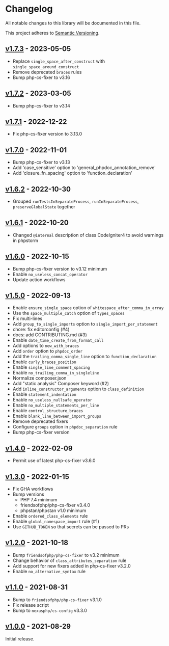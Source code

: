 # Changelog

All notable changes to this library will be documented in this file.

This project adheres to [Semantic Versioning](https://semver.org/spec/v2.0.0.html).

## [v1.7.3](https://github.com/CodeIgniter/coding-standard/compare/v1.7.2...v1.7.3) - 2023-05-05

- Replace `single_space_after_construct` with `single_space_around_construct`
- Remove deprecated `braces` rules
- Bump php-cs-fixer to v3.16

## [v1.7.2](https://github.com/CodeIgniter/coding-standard/compare/v1.7.1...v1.7.2) - 2023-03-05

- Bump php-cs-fixer to v3.14

## [v1.7.1](https://github.com/CodeIgniter/coding-standard/compare/v1.7.0...v1.7.1) - 2022-12-22

- Fix php-cs-fixer version to 3.13.0

## [v1.7.0](https://github.com/CodeIgniter/coding-standard/compare/v1.6.2...v1.7.0) - 2022-11-01

- Bump php-cs-fixer to v3.13
- Add 'case_sensitive' option to 'general_phpdoc_annotation_remove'
- Add 'closure_fn_spacing' option to 'function_declaration'

## [v1.6.2](https://github.com/CodeIgniter/coding-standard/compare/v1.6.1...v1.6.2) - 2022-10-30

- Grouped `runTestsInSeparateProcess`, `runInSeparateProcess`, `preserveGlobalState` together

## [v1.6.1](https://github.com/CodeIgniter/coding-standard/compare/v1.6.0...v1.6.1) - 2022-10-20

- Changed `@internal` description of class CodeIgniter4 to avoid warnings in phpstorm

## [v1.6.0](https://github.com/CodeIgniter/coding-standard/compare/v1.5.0...v1.6.0) - 2022-10-15

- Bump php-cs-fixer version to v3.12 minimum
- Enable `no_useless_concat_operator`
- Update action workflows

## [v1.5.0](https://github.com/CodeIgniter/coding-standard/compare/v1.4.0...v1.5.0) - 2022-09-13

- Enable `ensure_single_space` option of `whitespace_after_comma_in_array`
- Use the `space_multiple_catch` option of `types_spaces`
- Fix multi-lines
- Add `group_to_single_imports` option to `single_import_per_statement`
- chore: fix editorconfig (#4)
- docs: add CONTRIBUTING.md (#3)
- Enable `date_time_create_from_format_call`
- Add options to `new_with_braces`
- Add `order` option to `phpdoc_order`
- Add the `trailing_comma_single_line` option to `function_declaration`
- Enable `curly_braces_position`
- Enable `single_line_comment_spacing`
- Enable `no_trailing_comma_in_singleline`
- Normalize composer.json
- Add "static analysis" Composer keyword (#2)
- Add `inline_constructor_arguments` option to `class_definition`
- Enable `statement_indentation`
- Enable `no_useless_nullsafe_operator`
- Enable `no_multiple_statements_per_line`
- Enable `control_structure_braces`
- Enable `blank_line_between_import_groups`
- Remove deprecated fixers
- Configure `groups` option in `phpdoc_separation` rule
- Bump php-cs-fixer version

## [v1.4.0](https://github.com/CodeIgniter/coding-standard/compare/v1.3.0...v1.4.0) - 2022-02-09

- Permit use of latest php-cs-fixer v3.6.0

## [v1.3.0](https://github.com/CodeIgniter/coding-standard/compare/v1.2.0...v1.3.0) - 2022-01-15

- Fix GHA workflows
- Bump versions
    - PHP 7.4 minimum
    - friendsofphp/php-cs-fixer v3.4.0
    - phpstan/phpstan v1.0 minimum
- Enable `ordered_class_elements` rule
- Enable `global_namespace_import` rule (#1)
- Use `GITHUB_TOKEN` so that secrets can be passed to PRs

## [v1.2.0](https://github.com/CodeIgniter/coding-standard/compare/v1.1.0...v1.2.0) - 2021-10-18

- Bump `friendsofphp/php-cs-fixer` to v3.2 minimum
- Change behavior of `class_attributes_separation` rule
- Add support for new fixers added in php-cs-fixer v3.2.0
- Enable `no_alternative_syntax` rule

## [v1.1.0](https://github.com/CodeIgniter/coding-standard/compare/v1.0.0...v1.1.0) - 2021-08-31

- Bump to `friendsofphp/php-cs-fixer` v3.1.0
- Fix release script
- Bump to `nexusphp/cs-config` v3.3.0

## [v1.0.0](https://github.com/CodeIgniter/coding-standard/releases/tag/v1.0.0) - 2021-08-29

Initial release.
